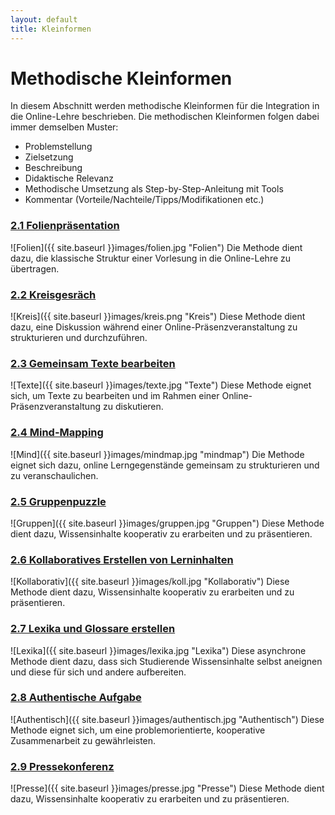```yaml
---
layout: default
title: Kleinformen
---
```

# Methodische Kleinformen

In diesem Abschnitt werden methodische Kleinformen für die Integration in die Online-Lehre beschrieben.
Die methodischen Kleinformen folgen dabei immer demselben Muster:

* Problemstellung
* Zielsetzung
* Beschreibung
* Didaktische Relevanz
* Methodische Umsetzung als Step-by-Step-Anleitung mit Tools
* Kommentar (Vorteile/Nachteile/Tipps/Modifikationen etc.)

### [2.1 Folienpräsentation](folien.html)
![Folien]({{ site.baseurl }}images/folien.jpg "Folien")
Die Methode dient dazu, die klassische Struktur einer Vorlesung in die Online-Lehre zu übertragen.

### [2.2 Kreisgesräch](kreis.html)
![Kreis]({{ site.baseurl }}images/kreis.png "Kreis")
Diese Methode dient dazu, eine Diskussion während einer Online-Präsenzveranstaltung zu strukturieren und durchzuführen.

### [2.3 Gemeinsam Texte bearbeiten](texte.html)
![Texte]({{ site.baseurl }}images/texte.jpg "Texte")
Diese Methode eignet sich, um Texte zu bearbeiten und im Rahmen einer Online-Präsenzveranstaltung zu diskutieren.

### [2.4 Mind-Mapping](mindmap.html)
![Mind]({{ site.baseurl }}images/mindmap.jpg "mindmap")
Die Methode eignet sich dazu, online Lerngegenstände gemeinsam zu strukturieren und zu veranschaulichen.

### [2.5 Gruppenpuzzle](gruppenp.html)
![Gruppen]({{ site.baseurl }}images/gruppen.jpg "Gruppen")
Diese Methode dient dazu, Wissensinhalte kooperativ zu erarbeiten und zu präsentieren.

### [2.6 Kollaboratives Erstellen von Lerninhalten](kollaborativ.html)
![Kollaborativ]({{ site.baseurl }}images/koll.jpg "Kollaborativ")
Diese Methode dient dazu, Wissensinhalte kooperativ zu erarbeiten und zu präsentieren.

### [2.7 Lexika und Glossare erstellen](lexika.html)
![Lexika]({{ site.baseurl }}images/lexika.jpg "Lexika")
Diese asynchrone Methode dient dazu, dass sich Studierende Wissensinhalte selbst aneignen und diese für sich und andere aufbereiten.

### [2.8 Authentische Aufgabe](authentisch.html)
![Authentisch]({{ site.baseurl }}images/authentisch.jpg "Authentisch")
Diese Methode eignet sich, um eine problemorientierte, kooperative Zusammenarbeit zu gewährleisten.

### [2.9 Pressekonferenz](presse.html)
![Presse]({{ site.baseurl }}images/presse.jpg "Presse")
Diese Methode dient dazu, Wissensinhalte kooperativ zu erarbeiten und zu präsentieren.
